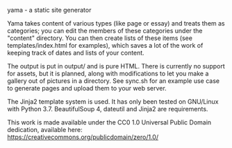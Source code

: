 yama - a static site generator

Yama takes content of various types (like page or essay) and
treats them as categories; you can edit the members of these
categories under the "content" directory. You can then create
lists of these items (see templates/index.html for examples),
which saves a lot of the work of keeping track of dates and
lists of your content.

The output is put in output/ and is pure HTML. There is currently
no support for assets, but it is planned, along with modifications
to let you make a gallery out of pictures in a directory. See
sync.sh for an example use case to generate pages and 
upload them to your web server.

The Jinja2 template system is used. It has only been tested on
GNU/Linux with Python 3.7. BeautifulSoup 4, dateutil and Jinja2
are requirements.

This work is made available under the CC0 1.0 Universal Public
Domain dedication, available here: 
https://creativecommons.org/publicdomain/zero/1.0/

